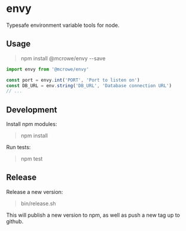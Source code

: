 # envy

Typesafe environment variable tools for node.

## Usage

> npm install @mcrowe/envy --save


```js
import envy from '@mcrowe/envy'

const port = envy.int('PORT', 'Port to listen on')
const DB_URL = env.string('DB_URL', 'Database connection URL')
// ...
```

## Development

Install npm modules:

> npm install

Run tests:

> npm test

## Release

Release a new version:

> bin/release.sh

This will publish a new version to npm, as well as push a new tag up to github.
